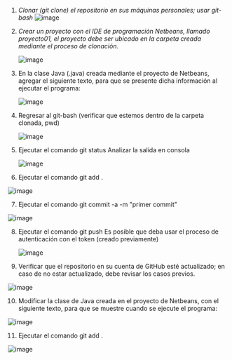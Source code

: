1. *Clonar (git clone) el repositorio en sus máquinas personales; usar git-bash*
  ![image](https://github.com/user-attachments/assets/3169c9f1-5375-4a2c-889a-8f5a1e4d9901)

2. *Crear un proyecto con el IDE de programación Netbeans, llamado proyecto01, el proyecto debe ser ubicado en la carpeta creada mediante el proceso de clonación.*
   
   ![image](https://github.com/user-attachments/assets/13b064b5-cac1-45ad-8475-2452031dcd83)

3. En la clase Java (.java) creada mediante el proyecto de Netbeans, agregar el siguiente texto, para que se presente dicha información al ejecutar el programa:

   ![image](https://github.com/user-attachments/assets/4b817fa4-1def-4c5d-8de6-c96234e554f2)

4. Regresar al git-bash (verificar que estemos dentro de la carpeta clonada, pwd)
  
   ![image](https://github.com/user-attachments/assets/75879807-e751-4874-95f8-763d4488537d)

5. Ejecutar el comando
   git status
   Analizar la salida en consola
  
   ![image](https://github.com/user-attachments/assets/e022efda-b796-4cf1-95f4-e8cad6387d5a)

  
6. Ejecutar el comando
   git add .

![image](https://github.com/user-attachments/assets/76d07250-1653-4474-b431-44af40205de6)

7. Ejecutar el comando
   git commit -a -m "primer commit"

![image](https://github.com/user-attachments/assets/3f6428b1-5318-4876-855f-c46b9c6949e0)

8. Ejecutar el comando
   git push
   Es posible que deba usar el proceso de autenticación con el token (creado previamente)

   ![image](https://github.com/user-attachments/assets/513c0ad1-579a-45ba-a279-48458b53cb8a)

9. Verificar que el repositorio en su cuenta de GitHub esté actualizado; en caso de no estar actualizado, debe revisar los casos previos.

  ![image](https://github.com/user-attachments/assets/58e686c8-a4b1-4717-ae5a-9644aee54554)

10. Modificar la clase de Java creada en el proyecto de Netbeans, con el siguiente texto, para que se muestre cuando se ejecute el programa:
   
  ![image](https://github.com/user-attachments/assets/c2776bd0-3e82-4ab9-a8e9-cc31c29d6846)

11. Ejecutar el comando
    git add .
    
![image](https://github.com/user-attachments/assets/cb8d7e01-7965-4035-88c7-3a7321c8107a)



    


  


